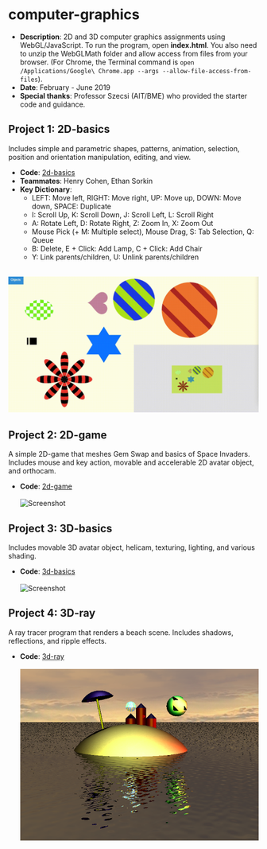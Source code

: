 # computer-graphics
* **Description**: 2D and 3D computer graphics assignments using WebGL/JavaScript. To run the program, open **index.html**. You also need to unzip the WebGLMath folder and allow access from files from your browser. (For Chrome, the Terminal command is `open /Applications/Google\ Chrome.app --args --allow-file-access-from-files`).
* **Date**: February - June 2019
* **Special thanks**: Professor Szecsi (AIT/BME) who provided the starter code and guidance.

## Project 1: 2D-basics <br>
Includes simple and parametric shapes, patterns, animation, selection, position and orientation manipulation, editing, and view.
* **Code**: [2d-basics](https://github.com/jiinjeong/computer-graphics/tree/main/2d-basics)
* **Teammates**: Henry Cohen, Ethan Sorkin
* **Key Dictionary**: 
  * LEFT: Move left, RIGHT: Move right, UP: Move up, DOWN: Move down, SPACE: Duplicate
  * I: Scroll Up, K: Scroll Down, J: Scroll Left, L: Scroll Right
  * A: Rotate Left, D: Rotate Right, Z: Zoom In, X: Zoom Out
  * Mouse Pick (+ M: Multiple select), Mouse Drag, S: Tab Selection, Q: Queue
  * B: Delete, E + Click: Add Lamp, C + Click: Add Chair
  * Y: Link parents/children, U: Unlink parents/children <br><br>

![Screenshot](BasicObjects.gif)

## Project 2: 2D-game <br>
A simple 2D-game that meshes Gem Swap and basics of Space Invaders. Includes mouse and key action, movable and accelerable 2D avatar object, and orthocam.
* **Code**: [2d-game](https://github.com/jiinjeong/computer-graphics/tree/main/2d-game) <br><br>
![Screenshot](GemVader.gif)

## Project 3: 3D-basics <br>
Includes movable 3D avatar object, helicam, texturing, lighting, and various shading.
* **Code**: [3d-basics](https://github.com/jiinjeong/computer-graphics/tree/main/3d-basics) <br><br>
![Screenshot](3dBasic.gif)

## Project 4: 3D-ray <br>
A ray tracer program that renders a beach scene. Includes shadows, reflections, and ripple effects.
* **Code**: [3d-ray](https://github.com/jiinjeong/computer-graphics/tree/main/3d-ray) <br><br>
![Screenshot](Island.png)
